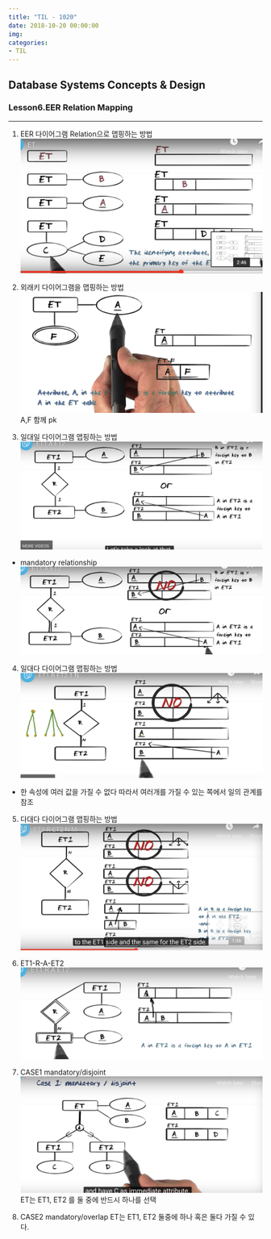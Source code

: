 ```yaml
---
title: "TIL - 1020"
date: 2018-10-20 00:00:00
img:
categories:
- TIL
---
```


## Database Systems Concepts & Design
### Lesson6.EER Relation Mapping

----

1. EER 다이어그램 Relation으로 맵핑하는 방법
![surrogates](../Picture/db_1023_1.png)

2. 외래키 다이어그램을 맵핑하는 방법
![surrogates](../Picture/db_1023_2.png)
A,F 함께 pk

3. 일대일 다이어그램 맵핑하는 방법
![surrogates](../Picture/db_1023_3.png)
- mandatory relationship
![surrogates](../Picture/db_1023_4.png)

4. 일대다 다이어그램 맵핑하는 방법
![surrogates](../Picture/db_1023_5.png)
- 한 속성에 여러 값을 가질 수 없다 따라서 여러개를 가질 수 있는 쪽에서 일의 관계를 참조

5. 다대다 다이어그램 맵핑하는 방법
![surrogates](../Picture/db_1023_6.png)

6. ET1-R-A-ET2
![surrogates](../Picture/db_1023_7.png)

7. CASE1 mandatory/disjoint
![surrogates](../Picture/db_1023_8.png)
ET는 ET1, ET2 를 둘 중에 반드시 하나를 선택

8. CASE2 mandatory/overlap
ET는 ET1, ET2 둘중에 하나 혹은 둘다 가질 수 있다.
